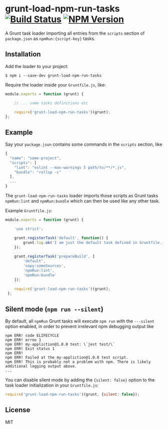 # grunt-load-npm-run-tasks [![Build Status](https://travis-ci.org/justlep/grunt-load-npm-run-tasks.svg?branch=master)](https://travis-ci.org/justlep/grunt-load-npm-run-tasks) [![NPM Version][npm-image]][npm-url]
A Grunt task loader importing all entries from the `scripts` section of `package.json` as `npmRun:{script-key}` tasks.

## Installation
Add the loader to your project:
```shell
$ npm i --save-dev grunt-load-npm-run-tasks
```
Require the loader inside your `Gruntfile.js`, like:
```javascript
module.exports = function (grunt) {

    // ... some tasks definitions etc

    require('grunt-load-npm-run-tasks')(grunt);
};

``` 
## Example

Say your `package.json` contains some commands in the `scripts` section, like
```javascript
{
  "name": "some-project",
  "scripts": [
    "lint": "eslint --max-warnings 5 path/to/**/*.js",
    "bundle": "rollup -c"
  ],
  ...
}
```
The `grunt-load-npm-run-tasks` loader imports those scripts as Grunt tasks `npmRun:lint` and 
`npmRun:bundle` which can then be used like any other task.

Example `Gruntfile.js`:
 ```javascript
 module.exports = function (grunt) {
 
     'use strict';
 
     grunt.registerTask('default', function() {
         grunt.log.ok('I am just the default task defined in Gruntfile.js.');
     });
     
     grunt.registerTask('prepareBuild', [
         'default',
         'copy:someSources',
         'npmRun:lint',
         'npmRun:bundle'
     ]);
 
     require('grunt-load-npm-run-tasks')(grunt);
  };
 ```

## Silent mode (`npm run --silent`) 

By default, all `npmRun` Grunt tasks will execute `npm run` with the `---silent` option enabled, 
in order to prevent irrelevant npm debugging output like 
```
npm ERR! code ELIFECYCLE
npm ERR! errno 1
npm ERR! my-appliction@1.0.0 test: \`jest test/\`
npm ERR! Exit status 1
npm ERR! 
npm ERR! Failed at the my-appliction@1.0.0 test script.
npm ERR! This is probably not a problem with npm. There is likely additional logging output above.
...
``` 

You can disable silent mode by adding the `{silent: false}` option to the 
task loader initialization in your `Gruntfile.js`:
```javascript
require('grunt-load-npm-run-tasks')(grunt, {silent: false});
```


## License
MIT


[npm-image]: https://img.shields.io/npm/v/grunt-load-npm-run-tasks.svg
[npm-url]: https://npmjs.org/package/grunt-load-npm-run-tasks
